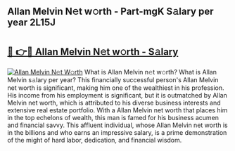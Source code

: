 ## Allan Melvin N𝚎t w𝚘rth - Part-mgK S𝚊lary per year 2L15J

# <h2><a href="http://gc2c32a.nevu.top/?p=Allan+Melvin">🔗 👉🔴 Allan Melvin N𝚎t w𝚘rth - S𝚊lary</a></h2>

[![Allan Melvin N𝚎t W𝚘rth](https://i.imgur.com/Oavwk0R.jpeg)](http://gc2c32a.nevu.top/?p=Allan+Melvin)
What is Allan Melvin n𝚎t w𝚘rth? What is Allan Melvin s𝚊lary per year?
This financially successful person's Allan Melvin net worth is significant, making him one of the wealthiest in his profession. His income from his employment is significant, but it is outmatched by Allan Melvin net worth, which is attributed to his diverse business interests and extensive real estate portfolio. With a Allan Melvin net worth that places him in the top echelons of wealth, this man is famed for his business acumen and financial savvy. This affluent individual, whose Allan Melvin net worth is in the billions and who earns an impressive salary, is a prime demonstration of the might of hard labor, dedication, and financial wisdom.
